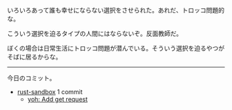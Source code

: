 いろいろあって誰も幸せにならない選択をさせられた。あれだ、トロッコ問題的な。

こういう選択を迫るタイプの人間にはならないぞ。反面教師だ。

ぼくの場合は日常生活にトロッコ問題が潜んでいる。そういう選択を迫るやつがそばに居るからな。

---

今日のコミット。

- [rust-sandbox](https://github.com/bouzuya/rust-sandbox) 1 commit
  - [yoh: Add get request](https://github.com/bouzuya/rust-sandbox/commit/0c0ed0637778a13852d730a6b677c72f6d5edead)

